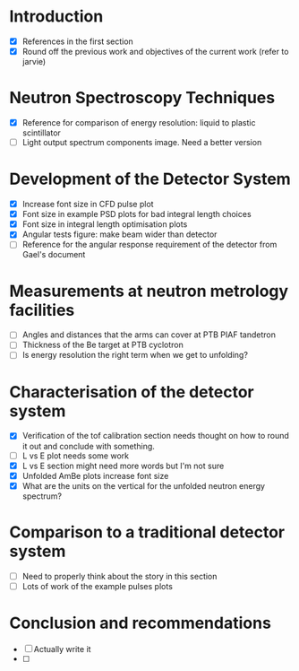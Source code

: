 # Introduction
- [x] References in the first section
- [x] Round off the previous work and objectives of the current work (refer to jarvie)

# Neutron Spectroscopy Techniques
- [x] Reference for comparison of energy resolution: liquid to plastic scintillator
- [ ] Light output spectrum components image. Need a better version

# Development of the Detector System
- [x] Increase font size in CFD pulse plot
- [x] Font size in example PSD plots for bad integral length choices
- [x] Font size in integral length optimisation plots
- [x] Angular tests figure: make beam wider than detector
- [ ] Reference for the angular response requirement of the detector from Gael's document

# Measurements at neutron metrology facilities
- [ ] Angles and distances that the arms can cover at PTB PIAF tandetron
- [ ] Thickness of the Be target at PTB cyclotron
- [ ] Is energy resolution the right term when we get to unfolding?

# Characterisation of the detector system
- [x] Verification of the tof calibration section needs thought on how to round it out and conclude with something.
- [ ] L vs E plot needs some work
- [x] L vs E section might need more words but I'm not sure
- [x] Unfolded AmBe plots increase font size
- [x] What are the units on the vertical for the unfolded neutron energy spectrum?

# Comparison to a traditional detector system
- [ ] Need to properly think about the story in this section
- [ ] Lots of work of the example pulses plots

# Conclusion and recommendations
- [ ] Actually write it
- [ ] 